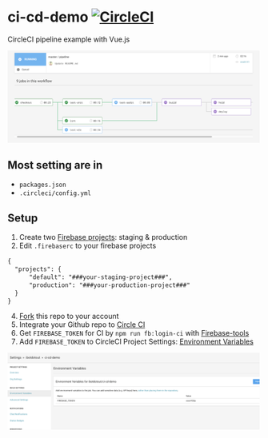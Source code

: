 # ci-cd-demo [![CircleCI](https://circleci.com/gh/ibotdotout/ci-cd-demo.svg?style=svg)](https://circleci.com/gh/ibotdotout/ci-cd-demo)
CircleCI pipeline example with Vue.js

![Image of Pipeline](readme-img/pipeline.png)

## Most setting are in
- `packages.json`
- `.circleci/config.yml`

## Setup

1. Create two [Firebase projects](https://firebase.google.com/): staging & production
2. Edit `.firebaserc` to your firebase projects

```
{
  "projects": {
      "default": "###your-staging-project###",
      "production": "###your-production-project###"
  }
}
```
4. [Fork](https://help.github.com/en/articles/fork-a-repo) this repo to your account
5. Integrate your Github repo to [Circle CI](https://circleci.com/)
6. Get `FIREBASE_TOKEN` for CI by `npm run fb:login-ci` with [Firebase-tools](https://github.com/firebase/firebase-tools)
7. Add `FIREBASE_TOKEN` to CircleCI Project Settings: [Environment Variables](https://circleci.com/docs/2.0/env-vars/)

![Image of $FIREBASE_TOKEN_](readme-img/env-vars.png)
